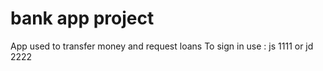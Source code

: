 # bank app project

App used to transfer money and request loans
To sign in use : js 1111 or jd 2222
